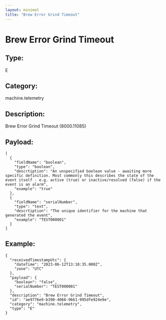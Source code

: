```yaml
---
layout: minimal
title: "Brew Error Grind Timeout"
---
```


# Brew Error Grind Timeout

## Type:

E

## Category:

machine.telemetry

## Description: 

Brew Error Grind Timeout (8000.11085)

## Payload:

```
[
  {
    "fieldName": "boolean",
    "type": "boolean",
    "descrtiption": "An unspecified boolean value - awaiting more specific definition. Most commonly this describes the state of the event itself - e.g. active (true) or inactive/resolved (false) if the event is an alarm",
    "example": "true"
  },
  {
    "fieldName": "serialNumber",
    "type": "text",
    "descrtiption": "The unique identifier for the machine that generated the event",
    "example": "TEST000001"
  }
]
```

## Example:

```
{
  "receivedTimestampUtc": {
    "dateTime": "2023-06-12T13:10:35.000Z",
    "zone": "UTC"
  },
  "payload": {
    "boolean": "false",
    "serialNumber": "TEST000001"
  },
  "description": "Brew Error Grind Timeout",
  "id": "ae9776e9-b390-4066-9661-995dfe924e9e",
  "category": "machine.telemetry",
  "type": "E"
}
```
